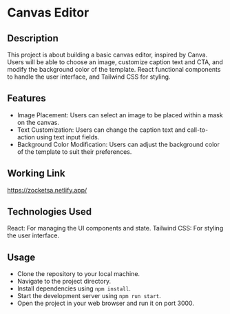 # Canvas Editor

## Description

This project is about building a basic canvas editor, inspired by Canva. Users will be able to choose an image,  customize caption text and CTA, and modify the background color of the template. React functional components to handle the user interface, and Tailwind CSS for styling.

## Features
- Image Placement: Users can select an image to be placed within a mask on the canvas.
- Text Customization: Users can change the caption text and call-to-action using text input fields.
- Background Color Modification: Users can adjust the background color of the template to suit their preferences.

## Working Link
https://zocketsa.netlify.app/

## Technologies Used
React: For managing the UI components and state.
Tailwind CSS: For styling the user interface.

## Usage
- Clone the repository to your local machine.
- Navigate to the project directory.
- Install dependencies using `npm install`.
- Start the development server using `npm run start`.
- Open the project in your web browser and run it on port 3000.

